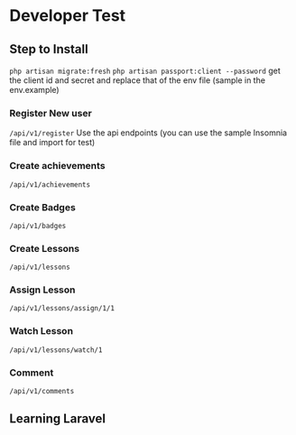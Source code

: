 # Developer Test
## Step to Install

``php artisan migrate:fresh``
``php artisan passport:client --password``
get the client id and secret and replace that of the env file (sample in the env.example)
### Register New user
``/api/v1/register``
Use the api endpoints (you can use the sample Insomnia file and import for test)

### Create achievements
``/api/v1/achievements``
### Create Badges
``/api/v1/badges``
### Create Lessons
``/api/v1/lessons``
### Assign Lesson
``/api/v1/lessons/assign/1/1``
### Watch Lesson
``/api/v1/lessons/watch/1``
### Comment
``/api/v1/comments``

## Learning Laravel
